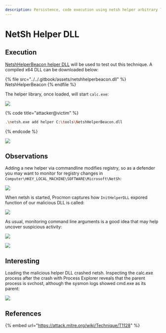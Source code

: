 ```yaml
---
description: Persistence, code execution using netsh helper arbitrary libraries.
---
```


# NetSh Helper DLL

## Execution

[NetshHelperBeacon helper DLL](https://github.com/outflanknl/NetshHelperBeacon) will be used to test out this technique. A compiled x64 DLL can be downloaded below:

{% file src="../../.gitbook/assets/netshhelperbeacon.dll" %}
NetshHelperBeacon
{% endfile %}

The helper library, once loaded, will start `calc.exe`:

![](../../.gitbook/assets/netsh-code.png)

{% code title="attacker@victim" %}
```bash
.\netsh.exe add helper C:\tools\NetshHelperBeacon.dll
```
{% endcode %}

![](../../.gitbook/assets/netsh-calc.png)

## Observations

Adding a new helper via commandline modifies registry, so as a defender you may want to monitor for registry changes in `Computer\HKEY_LOCAL_MACHINE\SOFTWARE\Microsoft\NetSh`:

![](../../.gitbook/assets/netsh-registry.png)

When netsh is started, Procmon captures how `InitHelperDLL` expored function of our malicious DLL is called:

![](../../.gitbook/assets/netsh-procmon.png)

As usual, monitoring command line arguments is a good idea that may help uncover suspicious activity:

![](../../.gitbook/assets/netsh-logs1.png)

![](../../.gitbook/assets/netsh-logs2.png)

## Interesting

Loading the malicious helper DLL crashed netsh. Inspecting the calc.exe process after the crash with Process Explorer reveals that the parent process is svchost, although the sysmon logs showed cmd.exe as its parent:

![](../../.gitbook/assets/netsh-ancestry.png)

## References

{% embed url="https://attack.mitre.org/wiki/Technique/T1128" %}
